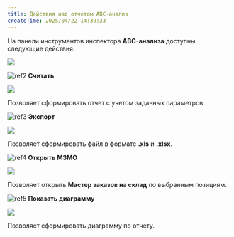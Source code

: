 ```yaml
---
title: Действия над отчетом ABC-анализ
createTime: 2025/04/22 14:39:33
---
```

На панели инструментов инспектора **ABC-анализа** доступны следующие действия:

![](Aspose.Words.83ab1c44-6b28-430a-a5f2-4d9e6ba1abd4.361.png)

![ref2](Aspose.Words.83ab1c44-6b28-430a-a5f2-4d9e6ba1abd4.004.png) **Считать**

![](Aspose.Words.83ab1c44-6b28-430a-a5f2-4d9e6ba1abd4.362.png)

Позволяет сформировать отчет с учетом заданных параметров.

![ref3](Aspose.Words.83ab1c44-6b28-430a-a5f2-4d9e6ba1abd4.006.png) **Экспорт**

![](Aspose.Words.83ab1c44-6b28-430a-a5f2-4d9e6ba1abd4.363.png)

Позволяет сформировать файл в формате **.xls** и **.xlsx**.

![ref4](Aspose.Words.83ab1c44-6b28-430a-a5f2-4d9e6ba1abd4.008.png) **Открыть МЗМО**

![](Aspose.Words.83ab1c44-6b28-430a-a5f2-4d9e6ba1abd4.364.png)

Позволяет открыть **Мастер заказов на склад** по выбранным позициям.

![ref5](Aspose.Words.83ab1c44-6b28-430a-a5f2-4d9e6ba1abd4.010.png) **Показать диаграмму**

![](Aspose.Words.83ab1c44-6b28-430a-a5f2-4d9e6ba1abd4.365.png)

Позволяет сформировать диаграмму по отчету.